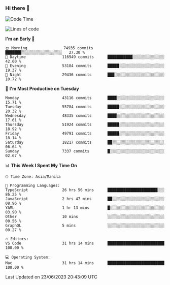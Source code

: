 ### Hi there 👋

<!--START_SECTION:waka-->
![Code Time](http://img.shields.io/badge/Code%20Time-4%2C113%20hrs%205%20mins-blue)

![Lines of code](https://img.shields.io/badge/From%20Hello%20World%20I%27ve%20Written-106.5%20million%20lines%20of%20code-blue)

**I'm an Early 🐤** 

```text
🌞 Morning                74935 commits       ███████░░░░░░░░░░░░░░░░░░   27.30 % 
🌆 Daytime                116949 commits      ███████████░░░░░░░░░░░░░░   42.60 % 
🌃 Evening                53184 commits       █████░░░░░░░░░░░░░░░░░░░░   19.37 % 
🌙 Night                  29436 commits       ███░░░░░░░░░░░░░░░░░░░░░░   10.72 % 
```
📅 **I'm Most Productive on Tuesday** 

```text
Monday                   43116 commits       ████░░░░░░░░░░░░░░░░░░░░░   15.71 % 
Tuesday                  55784 commits       █████░░░░░░░░░░░░░░░░░░░░   20.32 % 
Wednesday                48335 commits       ████░░░░░░░░░░░░░░░░░░░░░   17.61 % 
Thursday                 51924 commits       █████░░░░░░░░░░░░░░░░░░░░   18.92 % 
Friday                   49791 commits       █████░░░░░░░░░░░░░░░░░░░░   18.14 % 
Saturday                 18217 commits       ██░░░░░░░░░░░░░░░░░░░░░░░   06.64 % 
Sunday                   7337 commits        █░░░░░░░░░░░░░░░░░░░░░░░░   02.67 % 
```


📊 **This Week I Spent My Time On** 

```text
🕑︎ Time Zone: Asia/Manila

💬 Programming Languages: 
TypeScript               26 hrs 56 mins      ██████████████████████░░░   86.25 % 
JavaScript               2 hrs 47 mins       ██░░░░░░░░░░░░░░░░░░░░░░░   08.96 % 
YAML                     1 hr 13 mins        █░░░░░░░░░░░░░░░░░░░░░░░░   03.90 % 
Other                    10 mins             ░░░░░░░░░░░░░░░░░░░░░░░░░   00.56 % 
GraphQL                  5 mins              ░░░░░░░░░░░░░░░░░░░░░░░░░   00.27 % 

🔥 Editors: 
VS Code                  31 hrs 14 mins      █████████████████████████   100.00 % 

💻 Operating System: 
Mac                      31 hrs 14 mins      █████████████████████████   100.00 % 
```


 Last Updated on 23/06/2023 20:43:09 UTC
<!--END_SECTION:waka-->


<!--
**rad182/rad182** is a ✨ _special_ ✨ repository because its `README.md` (this file) appears on your GitHub profile.

Here are some ideas to get you started:

- 🔭 I’m currently working on ...
- 🌱 I’m currently learning ...
- 👯 I’m looking to collaborate on ...
- 🤔 I’m looking for help with ...
- 💬 Ask me about ...
- 📫 How to reach me: ...
- 😄 Pronouns: ...
- ⚡ Fun fact: ...
-->
